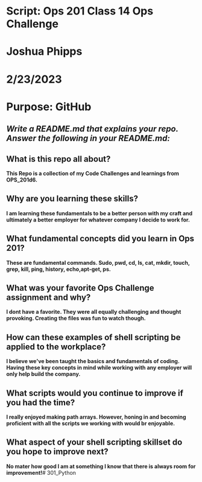# Script: Ops 201 Class 14 Ops Challenge
# Joshua Phipps
# 2/23/2023
# Purpose: GitHub
 ## *Write a README.md that explains your repo. Answer the following in your README.md:*

## What is this repo all about?
**This Repo is a collection of my Code Challenges and learnings from OPS_201d6.**
## Why are you learning these skills?

**I am learning these fundamentals to be a better person with my craft and ultimately a better employer for whatever company I decide to work for.**

## What fundamental concepts did you learn in Ops 201?
**These are fundamental commands. Sudo, pwd, cd, ls, cat, mkdir, touch, grep, kill, ping, history, echo,apt-get, ps.**

## What was your favorite Ops Challenge assignment and why?
**I dont have a favorite. They were all equally challenging and thought provoking. Creating the files was fun to watch though.**  

## How can these examples of shell scripting be applied to the workplace?
**I believe we've been taught the basics and fundamentals of coding. Having these key concepts in mind while working with any employer will only help build the company.** 

## What scripts would you continue to improve if you had the time?
**I really enjoyed making path arrays. However, honing in and becoming proficient with all the scripts we working with would br enjoyable.**

## What aspect of your shell scripting skillset do you hope to improve next?
**No mater how good I am at something I know that there is always room for improvement!**# 301_Python
